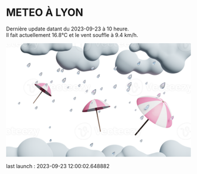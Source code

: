 # METEO À LYON

Dernière update datant du 2023-09-23 à 10 heure.  
Il fait actuellement 16.8°C et le vent souffle à 9.4 km/h.      

![](./.github/rain.png)

last launch : 2023-09-23 12:00:02.648882
